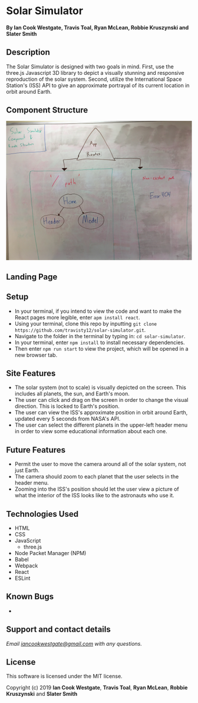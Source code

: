 # Solar Simulator

#### By **Ian Cook Westgate**, **Travis Toal**, **Ryan McLean**, **Robbie Kruszynski** and **Slater Smith**

## Description

The Solar Simulator is designed with two goals in mind. First, use the three.js Javascript 3D library to depict a visually stunning and responsive reproduction of the solar system. Second, utilize the International Space Station's (ISS) API to give an approximate portrayal of its current location in orbit around Earth.

## Component Structure    

![Component and Routing structure for the Solar Simulator](src/assets/images/component-map.JPG)

## Landing Page


## Setup

* In your terminal, if you intend to view the code and want to make the React pages more legible, enter `apm install react`.
* Using your terminal, clone this repo by inputting `git clone https://github.com/travisty12/solar-simulator.git`.
* Navigate to the folder in the terminal by typing in: `cd solar-simulator`.
* In your terminal, enter `npm install` to install necessary dependencies.
* Then enter `npm run start` to view the project, which will be opened in a new browser tab.

## Site Features

* The solar system (not to scale) is visually depicted on the screen. This includes all planets, the sun, and Earth's moon.
* The user can click and drag on the screen in order to change the visual direction. This is locked to Earth's position.
* The user can view the ISS's approximate position in orbit around Earth, updated every 5 seconds from NASA's API.
* The user can select the different planets in the upper-left header menu in order to view some educational information about each one.

## Future Features

* Permit the user to move the camera around all of the solar system, not just Earth.
* The camera should zoom to each planet that the user selects in the header menu.
* Zooming into the ISS's position should let the user view a picture of what the interior of the ISS looks like to the astronauts who use it.

## Technologies Used

* HTML
* CSS
* JavaScript
  * three.js
* Node Packet Manager (NPM)
* Babel
* Webpack
* React
* ESLint

## Known Bugs

*

## Support and contact details

_Email iancookwestgate@gmail.com with any questions._

## License

This software is licensed under the MIT license.

Copyright (c) 2019 **Ian Cook Westgate**, **Travis Toal**, **Ryan McLean**, **Robbie Kruszynski** and **Slater Smith**
